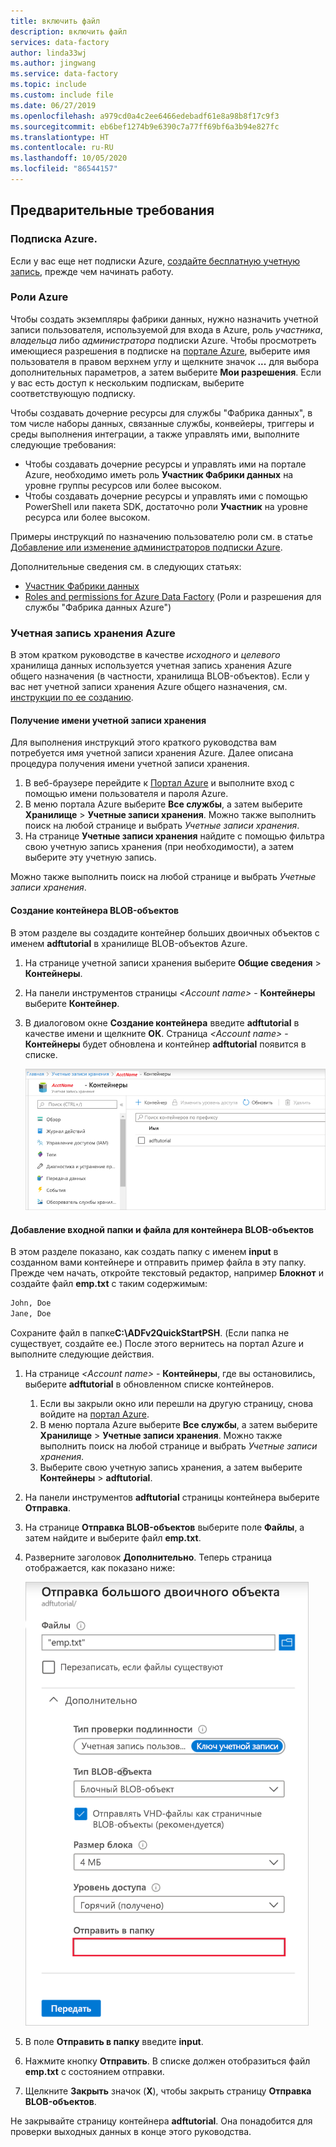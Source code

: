 ```yaml
---
title: включить файл
description: включить файл
services: data-factory
author: linda33wj
ms.author: jingwang
ms.service: data-factory
ms.topic: include
ms.custom: include file
ms.date: 06/27/2019
ms.openlocfilehash: a979cd0a4c2ee6466edebadf61e8a98b8f17c9f3
ms.sourcegitcommit: eb6bef1274b9e6390c7a77ff69bf6a3b94e827fc
ms.translationtype: HT
ms.contentlocale: ru-RU
ms.lasthandoff: 10/05/2020
ms.locfileid: "86544157"
---
```

## <a name="prerequisites"></a>Предварительные требования

### <a name="azure-subscription"></a>Подписка Azure.

Если у вас еще нет подписки Azure, [создайте бесплатную учетную запись](https://azure.microsoft.com/free/), прежде чем начинать работу.

### <a name="azure-roles"></a>Роли Azure

Чтобы создать экземпляры фабрики данных, нужно назначить учетной записи пользователя, используемой для входа в Azure, роль *участника*, *владельца* либо *администратора* подписки Azure. Чтобы просмотреть имеющиеся разрешения в подписке на [портале Azure](https://portal.azure.com), выберите имя пользователя в правом верхнем углу и щелкните значок **...** для выбора дополнительных параметров, а затем выберите **Мои разрешения**. Если у вас есть доступ к нескольким подпискам, выберите соответствующую подписку.

Чтобы создавать дочерние ресурсы для службы "Фабрика данных", в том числе наборы данных, связанные службы, конвейеры, триггеры и среды выполнения интеграции, а также управлять ими, выполните следующие требования:

- Чтобы создавать дочерние ресурсы и управлять ими на портале Azure, необходимо иметь роль **Участник Фабрики данных** на уровне группы ресурсов или более высоком.
- Чтобы создавать дочерние ресурсы и управлять ими с помощью PowerShell или пакета SDK, достаточно роли **Участник** на уровне ресурса или более высоком.

Примеры инструкций по назначению пользователю роли см. в статье [Добавление или изменение администраторов подписки Azure](../articles/cost-management-billing/manage/add-change-subscription-administrator.md).

Дополнительные сведения см. в следующих статьях:

- [Участник Фабрики данных](../articles/role-based-access-control/built-in-roles.md#data-factory-contributor)
- [Roles and permissions for Azure Data Factory](../articles/data-factory/concepts-roles-permissions.md) (Роли и разрешения для службы "Фабрика данных Azure")

### <a name="azure-storage-account"></a>Учетная запись хранения Azure

В этом кратком руководстве в качестве *исходного* и *целевого* хранилища данных используется учетная запись хранения Azure общего назначения (в частности, хранилища BLOB-объектов). Если у вас нет учетной записи хранения Azure общего назначения, см. [инструкции по ее созданию](../articles/storage/common/storage-account-create.md). 

#### <a name="get-the-storage-account-name"></a>Получение имени учетной записи хранения

Для выполнения инструкций этого краткого руководства вам потребуется имя учетной записи хранения Azure. Далее описана процедура получения имени учетной записи хранения. 

1. В веб-браузере перейдите к [Портал Azure](https://portal.azure.com) и выполните вход с помощью имени пользователя и пароля Azure.
2. В меню портала Azure выберите **Все службы**, а затем выберите **Хранилище** > **Учетные записи хранения**. Можно также выполнить поиск на любой странице и выбрать *Учетные записи хранения*.
3. На странице **Учетные записи хранения** найдите с помощью фильтра свою учетную запись хранения (при необходимости), а затем выберите эту учетную запись. 

Можно также выполнить поиск на любой странице и выбрать *Учетные записи хранения*.

#### <a name="create-a-blob-container"></a>Создание контейнера BLOB-объектов

В этом разделе вы создадите контейнер больших двоичных объектов с именем **adftutorial** в хранилище BLOB-объектов Azure.

1. На странице учетной записи хранения выберите **Общие сведения** > **Контейнеры**.
2. На панели инструментов страницы *\<Account name>*  - **Контейнеры** выберите **Контейнер**.
3. В диалоговом окне **Создание контейнера** введите **adftutorial** в качестве имени и щелкните **ОК**. Страница *\<Account name>*  - **Контейнеры** будет обновлена и контейнер **adftutorial** появится в списке.

   ![Список контейнеров](media/data-factory-quickstart-prerequisites/list-of-containers.png)

#### <a name="add-an-input-folder-and-file-for-the-blob-container"></a>Добавление входной папки и файла для контейнера BLOB-объектов

В этом разделе показано, как создать папку с именем **input** в созданном вами контейнере и отправить пример файла в эту папку. Прежде чем начать, откройте текстовый редактор, например **Блокнот** и создайте файл **emp.txt** с таким содержимым:

```emp.txt
John, Doe
Jane, Doe
```

Сохраните файл в папке**C:\ADFv2QuickStartPSH**. (Если папка не существует, создайте ее.) После этого вернитесь на портал Azure и выполните следующие действия.

1. На странице *\<Account name>*  - **Контейнеры**, где вы остановились, выберите **adftutorial** в обновленном списке контейнеров.

   1. Если вы закрыли окно или перешли на другую страницу, снова войдите на [портал Azure](https://portal.azure.com).
   1. В меню портала Azure выберите **Все службы**, а затем выберите **Хранилище** > **Учетные записи хранения**. Можно также выполнить поиск на любой странице и выбрать *Учетные записи хранения*.
   1. Выберите свою учетную запись хранения, а затем выберите **Контейнеры** > **adftutorial**.

2. На панели инструментов **adftutorial** страницы контейнера выберите **Отправка**.
3. На странице **Отправка BLOB-объектов** выберите поле **Файлы**, а затем найдите и выберите файл **emp.txt**.
4. Разверните заголовок **Дополнительно**. Теперь страница отображается, как показано ниже:

   ![Щелкните Advanced (Дополнительно).](media/data-factory-quickstart-prerequisites/upload-blob-advanced.png)
5. В поле **Отправить в папку** введите **input**.
6. Нажмите кнопку **Отправить**. В списке должен отобразиться файл **emp.txt** с состоянием отправки.
7. Щелкните **Закрыть** значок (**X**), чтобы закрыть страницу **Отправка BLOB-объектов**.

Не закрывайте страницу контейнера **adftutorial**. Она понадобится для проверки выходных данных в конце этого руководства.